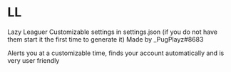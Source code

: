 # LL
Lazy Leaguer
Customizable settings in settings.json (if you do not have them start it the first time to generate it) 
Made by _PugPlayz#8683

Alerts you at a customizable time, finds your account automatically and is very user friendly

